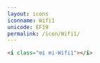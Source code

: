 ```yaml
---
layout: icons
iconname: Wifi1
unicode: EF19
permalink: /icon/Wifi1/
---
```


``` html
<i class="mi mi-Wifi1"></i>
```
